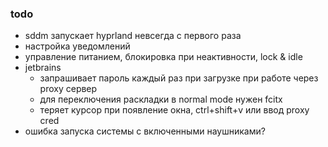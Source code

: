 ### todo
 - sddm запускает hyprland невсегда с первого раза
 - настройка уведомлений
 - управление питанием, блокировка при неактивности, lock & idle
 - jetbrains
   - запрашивает пароль каждый раз при загрузке при работе через proxy сервер
   - для переключения раскладки в normal mode нужен fcitx
   - теряет курсор при появление окна, ctrl+shift+v или ввод proxy cred
 - ошибка запуска системы с включенными наушниками?
